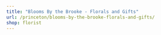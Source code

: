 ```yaml
---
title: "Blooms By the Brooke - Florals and Gifts"
url: /princeton/blooms-by-the-brooke-florals-and-gifts/
shop: florist
---
```

